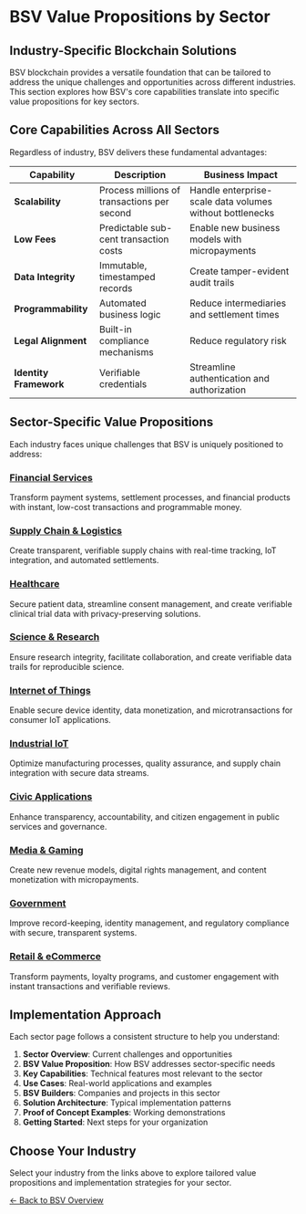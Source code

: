 # BSV Value Propositions by Sector

## Industry-Specific Blockchain Solutions

BSV blockchain provides a versatile foundation that can be tailored to address the unique challenges and opportunities across different industries. This section explores how BSV's core capabilities translate into specific value propositions for key sectors.

## Core Capabilities Across All Sectors

Regardless of industry, BSV delivers these fundamental advantages:

| Capability | Description | Business Impact |
|------------|-------------|-----------------|
| **Scalability** | Process millions of transactions per second | Handle enterprise-scale data volumes without bottlenecks |
| **Low Fees** | Predictable sub-cent transaction costs | Enable new business models with micropayments |
| **Data Integrity** | Immutable, timestamped records | Create tamper-evident audit trails |
| **Programmability** | Automated business logic | Reduce intermediaries and settlement times |
| **Legal Alignment** | Built-in compliance mechanisms | Reduce regulatory risk |
| **Identity Framework** | Verifiable credentials | Streamline authentication and authorization |

## Sector-Specific Value Propositions

Each industry faces unique challenges that BSV is uniquely positioned to address:

### [Financial Services](financial-services.md)
Transform payment systems, settlement processes, and financial products with instant, low-cost transactions and programmable money.

### [Supply Chain & Logistics](supply-chain.md)
Create transparent, verifiable supply chains with real-time tracking, IoT integration, and automated settlements.

### [Healthcare](healthcare.md)
Secure patient data, streamline consent management, and create verifiable clinical trial data with privacy-preserving solutions.

### [Science & Research](science.md)
Ensure research integrity, facilitate collaboration, and create verifiable data trails for reproducible science.

### [Internet of Things](iot.md)
Enable secure device identity, data monetization, and microtransactions for consumer IoT applications.

### [Industrial IoT](iiot.md)
Optimize manufacturing processes, quality assurance, and supply chain integration with secure data streams.

### [Civic Applications](civics.md)
Enhance transparency, accountability, and citizen engagement in public services and governance.

### [Media & Gaming](media-gaming.md)
Create new revenue models, digital rights management, and content monetization with micropayments.

### [Government](government.md)
Improve record-keeping, identity management, and regulatory compliance with secure, transparent systems.

### [Retail & eCommerce](retail-ecommerce.md)
Transform payments, loyalty programs, and customer engagement with instant transactions and verifiable reviews.

## Implementation Approach

Each sector page follows a consistent structure to help you understand:

1. **Sector Overview**: Current challenges and opportunities
2. **BSV Value Proposition**: How BSV addresses sector-specific needs
3. **Key Capabilities**: Technical features most relevant to the sector
4. **Use Cases**: Real-world applications and examples
5. **BSV Builders**: Companies and projects in this sector
6. **Solution Architecture**: Typical implementation patterns
7. **Proof of Concept Examples**: Working demonstrations
8. **Getting Started**: Next steps for your organization

## Choose Your Industry

Select your industry from the links above to explore tailored value propositions and implementation strategies for your sector.

[← Back to BSV Overview](../bsv-overview.md)